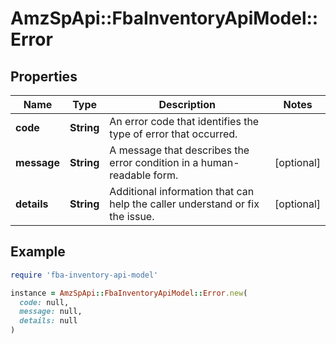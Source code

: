 # AmzSpApi::FbaInventoryApiModel::Error

## Properties

| Name | Type | Description | Notes |
| ---- | ---- | ----------- | ----- |
| **code** | **String** | An error code that identifies the type of error that occurred. |  |
| **message** | **String** | A message that describes the error condition in a human-readable form. | [optional] |
| **details** | **String** | Additional information that can help the caller understand or fix the issue. | [optional] |

## Example

```ruby
require 'fba-inventory-api-model'

instance = AmzSpApi::FbaInventoryApiModel::Error.new(
  code: null,
  message: null,
  details: null
)
```

